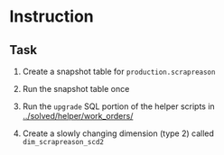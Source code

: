 # Instruction

## Task 

1. Create a snapshot table for `production.scrapreason` 

2. Run the snapshot table once 

3. Run the `upgrade` SQL portion of the helper scripts in [../solved/helper/work_orders/](../solved/helper/work_orders/)

4. Create a slowly changing dimension (type 2) called `dim_scrapreason_scd2`

